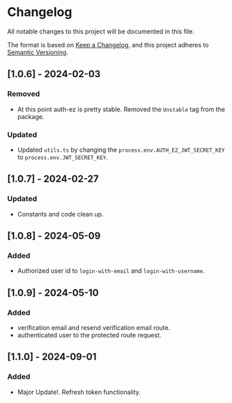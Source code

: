 # Changelog

All notable changes to this project will be documented in this file.

The format is based on [Keep a Changelog](https://keepachangelog.com/en/1.0.0/),
and this project adheres to [Semantic Versioning](https://semver.org/spec/v2.0.0.html).

## [1.0.6] - 2024-02-03

### Removed

- At this point auth-ez is pretty stable. Removed the `Unstable` tag from the package.

### Updated

- Updated `utils.ts` by changing the `process.env.AUTH_EZ_JWT_SECRET_KEY` to `process.env.JWT_SECRET_KEY`.

## [1.0.7] - 2024-02-27

### Updated

- Constants and code clean up.
  
## [1.0.8] - 2024-05-09

### Added

- Authorized user id to `login-with-email` and `login-with-username`.

## [1.0.9] - 2024-05-10

### Added

- verification email and resend verification email route.
- authenticated user to the protected route request.

## [1.1.0] - 2024-09-01

### Added

- Major Update!. Refresh token functionality.
